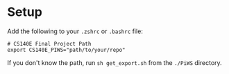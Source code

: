 # Setup
Add the following to your `.zshrc` or `.bashrc` file:
```
# CS140E Final Project Path
export CS140E_PIWS="path/to/your/repo"
```
If you don't know the path, run `sh get_export.sh` from the `./PiWS` directory.